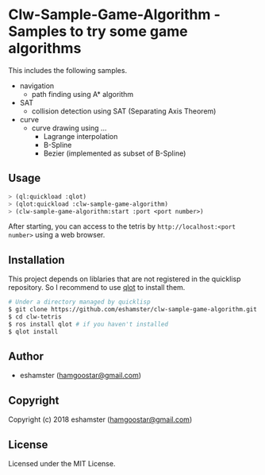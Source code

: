 # Clw-Sample-Game-Algorithm - Samples to try some game algorithms

This includes the following samples.

- navigation
    - path finding using A* algorithm
- SAT
    - collision detection using SAT (Separating Axis Theorem)
- curve
    - curve drawing using ...
        - Lagrange interpolation
        - B-Spline
        - Bezier (implemented as subset of B-Spline)

## Usage

```lisp
> (ql:quickload :qlot)
> (qlot:quickload :clw-sample-game-algorithm)
> (clw-sample-game-algorithm:start :port <port number>)
```

After starting, you can access to the tetris by `http://localhost:<port number>` using a web browser.

## Installation

This project depends on liblaries that are not registered in the quicklisp repository. So I recommend to use [qlot](https://github.com/fukamachi/qlot) to install them.

```bash
# Under a directory managed by quicklisp
$ git clone https://github.com/eshamster/clw-sample-game-algorithm.git
$ cd clw-tetris
$ ros install qlot # if you haven't installed
$ qlot install
```

## Author

- eshamster (hamgoostar@gmail.com)

## Copyright

Copyright (c) 2018 eshamster (hamgoostar@gmail.com)

## License

Licensed under the MIT License.
